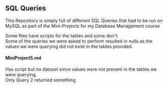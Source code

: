 ## SQL Queries  

This Repository is simply full of different SQL Queries that had to be run on MySQL as part of the Mini-Projects for my Database Management course

Some files have scripts for the tables and some don't.  
Some of the queries we were asked to perform resulted in nulls as the values we were querying did not exist in the tables provided. 


#### MiniProject5.md  
Has script but no dataset since values were not present in the tables we were querying.  
Only Query 2 returned something
